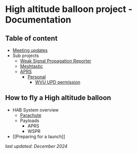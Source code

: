# High altitude balloon project - Documentation

## Table of content

- [Meeting updates](./Meeting_updates)
- Sub projects
	- [Weak Signal Propagation Reporter](WSPR/Readme.md)
	- [Meshtastic]()
	- [APRS]()
		- [Personal](Tutorials/Launch%20planning.md)
			- [WVU UPD permission](other/ARC%20HAB%20-%20WVU-PD-6%20application.md)

## How to fly a High altitude balloon

- HAB System overview
	- [Parachute](other/Parachute)
	- Payloads
		- APRS
		- WSPR
- [[Preparing for a launch]]

*last updated: December 2024*